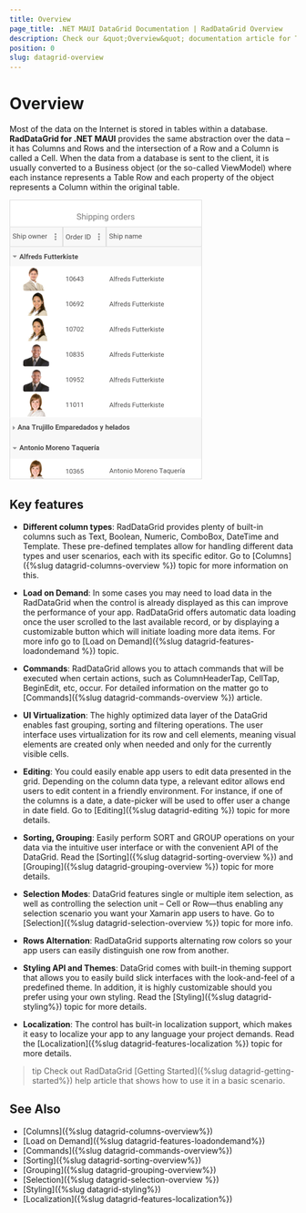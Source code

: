 ```yaml
---
title: Overview
page_title: .NET MAUI DataGrid Documentation | RadDataGrid Overview
description: Check our &quot;Overview&quot; documentation article for Telerik DataGrid for .NET MAUI control.
position: 0
slug: datagrid-overview
---
```


# Overview #

Most of the data on the Internet is stored in tables within a database. **RadDataGrid for .NET MAUI** provides the same abstraction over the data – it has Columns and Rows and the intersection of a Row and a Column is called a Cell. When the data from a database is sent to the client, it is usually converted to a Business object (or the so-called ViewModel) where each instance represents a Table Row and each property of the object represents a Column within the original table.

![Overview DataGrid](images/overview-grid-1.png)

## Key features

* **Different column types**: RadDataGrid provides plenty of built-in columns such as Text, Boolean, Numeric, ComboBox, DateTime and Template. These pre-defined templates allow for handling different data types and user scenarios, each with its specific editor. Go to [Columns]({%slug datagrid-columns-overview %}) topic for more information on this.

* **Load on Demand**: In some cases you may need to load data in the RadDataGrid when the control is already displayed as this can improve the performance of your app. RadDataGrid offers automatic data loading once the user scrolled to the last available record, or by displaying a customizable button which will initiate loading more data items. For more info go to [Load on Demand]({%slug datagrid-features-loadondemand %}) topic.

* **Commands**: RadDataGrid allows you to attach commands that will be executed when certain actions, such as ColumnHeaderTap, CellTap, BeginEdit, etc, occur. For detailed information on the matter go to [Commands]({%slug datagrid-commands-overview %}) article.

* **UI Virtualization**: The highly optimized data layer of the DataGrid enables fast grouping, sorting and filtering operations. The user interface uses virtualization for its row and cell elements, meaning visual elements are created only when needed and only for the currently visible cells.

* **Editing**: You could easily enable app users to edit data presented in the grid. Depending on the column data type, a relevant editor allows end users to edit content in a friendly environment. For instance, if one of the columns is a date, a date-picker will be used to offer user a change in date field. Go to [Editing]({%slug datagrid-editing %}) topic for more details.

* **Sorting, Grouping**: Easily perform SORT and GROUP operations on your data via the intuitive user interface or with the convenient API of the DataGrid. Read the [Sorting]({%slug datagrid-sorting-overview %}) and [Grouping]({%slug datagrid-grouping-overview %}) topic for more details.

* **Selection Modes**: DataGrid features single or multiple item selection, as well as controlling the selection unit – Cell or Row—thus enabling any selection scenario you want your Xamarin app users to have. Go to [Selection]({%slug datagrid-selection-overview %}) topic for more info.

* **Rows Alternation**: RadDataGrid supports alternating row colors so your app users can easily distinguish one row from another.

* **Styling API and Themes**: DataGrid comes with built-in theming support that allows you to easily build slick interfaces with the look-and-feel of a predefined theme. In addition, it is highly customizable should you prefer using your own styling. Read the [Styling]({%slug datagrid-styling%}) topic for more details.

* **Localization**: The control has built-in localization support, which makes it easy to localize your app to any language your project demands. Read the [Localization]({%slug datagrid-features-localization %}) topic for more details.

>tip Check out RadDataGrid [Getting Started]({%slug datagrid-getting-started%}) help article that shows how to use it in a basic scenario.

## See Also

- [Columns]({%slug datagrid-columns-overview%})
- [Load on Demand]({%slug datagrid-features-loadondemand%})
- [Commands]({%slug datagrid-commands-overview%})
- [Sorting]({%slug datagrid-sorting-overview%})
- [Grouping]({%slug datagrid-grouping-overview%})
- [Selection]({%slug datagrid-selection-overview %})
- [Styling]({%slug datagrid-styling%})
- [Localization]({%slug datagrid-features-localization%})
